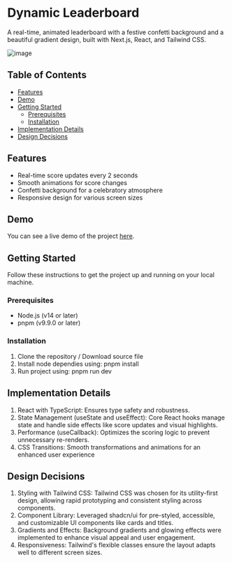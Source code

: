 # Dynamic Leaderboard

A real-time, animated leaderboard with a festive confetti background and a beautiful gradient design, built with Next.js, React, and Tailwind CSS.

![image](https://github.com/user-attachments/assets/b2532e7a-db59-454b-b5fa-e94280df15e4)


## Table of Contents

- [Features](#features)
- [Demo](#demo)
- [Getting Started](#getting-started)
  - [Prerequisites](#prerequisites)
  - [Installation](#installation)
- [Implementation Details](#implementation-details)
- [Design Decisions](#design-decisions)
  

## Features

- Real-time score updates every 2 seconds
- Smooth animations for score changes
- Confetti background for a celebratory atmosphere
- Responsive design for various screen sizes


## Demo

You can see a live demo of the project [here](https://leaderboard-react.vercel.app/).

## Getting Started

Follow these instructions to get the project up and running on your local machine.

### Prerequisites

- Node.js (v14 or later)
- pnpm (v9.9.0 or later)

### Installation

1. Clone the repository / Download source file
2. Install node dependies using: pnpm install
3. Run project using: pnpm run dev

## Implementation Details

1. React with TypeScript: Ensures type safety and robustness.
2. State Management (useState and useEffect): Core React hooks manage state and handle side effects like score updates and visual highlights.
3. Performance (useCallback): Optimizes the scoring logic to prevent unnecessary re-renders.
4. CSS Transitions: Smooth transformations and animations for an enhanced user experience

## Design Decisions

1. Styling with Tailwind CSS: Tailwind CSS was chosen for its utility-first design, allowing rapid prototyping and consistent styling across components.
2. Component Library: Leveraged shadcn/ui for pre-styled, accessible, and customizable UI components like cards and titles.
3. Gradients and Effects: Background gradients and glowing effects were implemented to enhance visual appeal and user engagement.
4. Responsiveness: Tailwind's flexible classes ensure the layout adapts well to different screen sizes.
